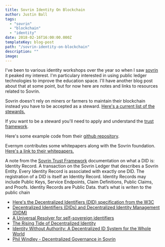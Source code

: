 ```yaml
---
title: Sovrin Identity On Blockchain
author: Justin Ball
tags:
  - "sovrin"
  - "blockchain"
  - "identity"
date: 2018-02-16T16:00:00.000Z
templateKey: blog-post
path: "/sovrin-identity-on-blockchain"
description: ""
image:
---
```


I've been to various identity workshops over the year so when I saw <a href="https://sovrin.org">sovrin</a> it peaked my interest. I'm particulary interested in using public ledger technologies to improve the education space. I'll have another blog post about that at some point, but for now here are notes and links to resources related to Sovrin.

Sovrin doesn't rely on miners or farmers to maintain their blockchain instead you have to be accepted as a steward. <a href="https://sovrin.org/stewards/">Here's a current list of the stewards.</a>

If you want to be a steward you'll need to apply and understand the <a href="https://sovrin.org/library/trust-framework/">trust framework</a>.

Here's some example code from their <a href="https://github.com/sovrin-foundation/sovrin">github repository</a>.

Evernym contributes some whitepapers along with the Sovrin foundation. <a href="https://www.evernym.com/index/white-papers/">Here's a link to their whitepapers.</a>


A note from the <a href="https://docs.google.com/document/d/18V1c0rOQYxNMleuV_2z7yQny0KdBnuDkWlN8DNUrioM/edit#heading=h.cmvzgsc2cev">Sovrin Trust Framework</a> documentation on what a DID is:
Identity Record. A transaction on the Sovrin Ledger that describes a Sovrin Entity. Every Identity Record is associated with exactly one DID. The registration of a DID is itself an Identity Record. Identity Records may include Public Keys, Service Endpoints, Claim Definitions, Public Claims, and Proofs. Identity Records are Public Data.
that’s what is writen to the public chain

<ul>
  <li><a href="https://w3c-ccg.github.io/did-spec/">Here's the Decentralized Identifiers (DID) specification from the W3C</a></li>
  <li><a href="https://github.com/WebOfTrustInfo/ID2020DesignWorkshop/blob/master/topics-and-advance-readings/DID-Whitepaper.md">Decentralized Identifiers (DIDs) and Decentralized Identity Management (DIDM)</a></li>
  <li><a href="https://medium.com/decentralized-identity/a-universal-resolver-for-self-sovereign-identifiers-48e6b4a5cc3c">A Universal Resolver for self-sovereign identifiers</a></li>
  <li><a href="https://medium.com/decentralized-identity/the-rising-tide-of-decentralized-identity-2e163e4ec663">The Rising Tide of Decentralized Identity</a></li>
  <li><a href="https://hackernoon.com/identity-without-authority-a-decentralized-id-system-for-the-whole-world-bf9aad1a096b">Identity Without Authority: A Decentralized ID System for the Whole World</a></li>
  <li><a href="http://www.windley.com/archives/2018/02/decentralized_governance_in_sovrin.shtml">Phil Windley - Decentralized Governance in Sovrin</a></li>
</ul>
